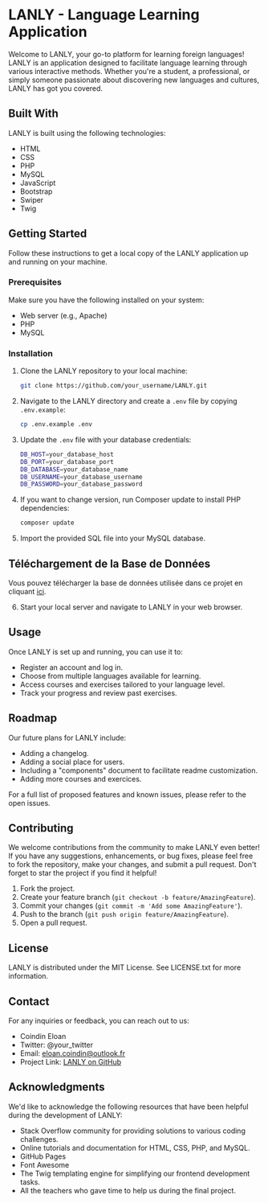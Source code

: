 # LANLY - Language Learning Application

Welcome to LANLY, your go-to platform for learning foreign languages! LANLY is an application designed to facilitate language learning through various interactive methods. Whether you're a student, a professional, or simply someone passionate about discovering new languages and cultures, LANLY has got you covered.

## Built With

LANLY is built using the following technologies:

- HTML
- CSS
- PHP
- MySQL
- JavaScript
- Bootstrap
- Swiper
- Twig

## Getting Started

Follow these instructions to get a local copy of the LANLY application up and running on your machine.

### Prerequisites

Make sure you have the following installed on your system:

- Web server (e.g., Apache)
- PHP
- MySQL

### Installation

1. Clone the LANLY repository to your local machine:

    ```bash
    git clone https://github.com/your_username/LANLY.git
    ```

2. Navigate to the LANLY directory and create a `.env` file by copying `.env.example`:

    ```bash
    cp .env.example .env
    ```

3. Update the `.env` file with your database credentials:

    ```bash
    DB_HOST=your_database_host
    DB_PORT=your_database_port
    DB_DATABASE=your_database_name
    DB_USERNAME=your_database_username
    DB_PASSWORD=your_database_password
    ```

4. If you want to change version, run Composer update to install PHP dependencies:

    ```bash
    composer update
    ```

5. Import the provided SQL file into your MySQL database.

## Téléchargement de la Base de Données

Vous pouvez télécharger la base de données utilisée dans ce projet en cliquant [ici](https://drive.google.com/file/d/1Ai4kg13HxOzzr6WZo_vcyccPQq7rVo4Y/view?usp=sharing).

6. Start your local server and navigate to LANLY in your web browser.

## Usage

Once LANLY is set up and running, you can use it to:

- Register an account and log in.
- Choose from multiple languages available for learning.
- Access courses and exercises tailored to your language level.
- Track your progress and review past exercises.

## Roadmap

Our future plans for LANLY include:

- Adding a changelog.
- Adding a social place for users.
- Including a "components" document to facilitate readme customization.
- Adding more courses and exercices.

For a full list of proposed features and known issues, please refer to the open issues.

## Contributing

We welcome contributions from the community to make LANLY even better! If you have any suggestions, enhancements, or bug fixes, please feel free to fork the repository, make your changes, and submit a pull request. Don't forget to star the project if you find it helpful!

1. Fork the project.
2. Create your feature branch (`git checkout -b feature/AmazingFeature`).
3. Commit your changes (`git commit -m 'Add some AmazingFeature'`).
4. Push to the branch (`git push origin feature/AmazingFeature`).
5. Open a pull request.

## License

LANLY is distributed under the MIT License. See LICENSE.txt for more information.

## Contact

For any inquiries or feedback, you can reach out to us:

- Coindin Eloan
- Twitter: @your_twitter
- Email: eloan.coindin@outlook.fr
- Project Link: [LANLY on GitHub](https://github.com/MrEloo/projet_soutenance_lanly)

## Acknowledgments

We'd like to acknowledge the following resources that have been helpful during the development of LANLY:

- Stack Overflow community for providing solutions to various coding challenges.
- Online tutorials and documentation for HTML, CSS, PHP, and MySQL.
- GitHub Pages
- Font Awesome
- The Twig templating engine for simplifying our frontend development tasks.
- All the teachers who gave time to help us during the final project.
